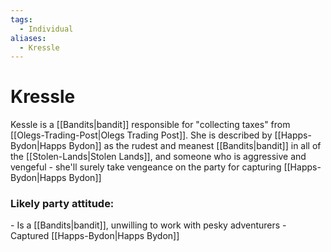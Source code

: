 ```yaml
---
tags:
  - Individual
aliases:
  - Kressle
---
```

# Kressle
Kessle is a [[Bandits|bandit]] responsible for "collecting taxes" from [[Olegs-Trading-Post|Olegs Trading Post]]. She is described by [[Happs-Bydon|Happs Bydon]] as the rudest and meanest [[Bandits|bandit]] in all of the [[Stolen-Lands|Stolen Lands]], and someone who is aggressive and vengeful - she'll surely take vengeance on the party for capturing [[Happs-Bydon|Happs Bydon]]

### Likely party attitude:
\- Is a [[Bandits|bandit]], unwilling to work with pesky adventurers
\- Captured [[Happs-Bydon|Happs Bydon]]